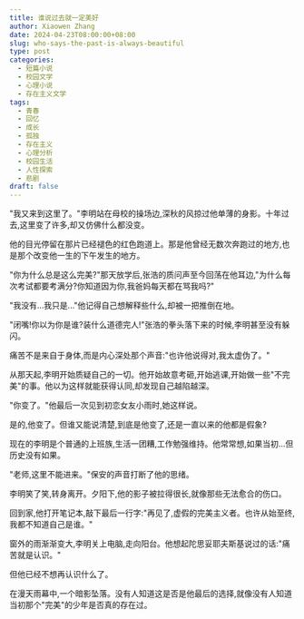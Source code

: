 ```yaml
---
title: 谁说过去就一定美好
author: Xiaowen Zhang
date: 2024-04-23T08:00:00+08:00
slug: who-says-the-past-is-always-beautiful
type: post
categories:
  - 短篇小说
  - 校园文学
  - 心理小说
  - 存在主义文学
tags:
  - 青春
  - 回忆
  - 成长
  - 孤独
  - 存在主义
  - 心理分析
  - 校园生活
  - 人性探索
  - 悲剧
draft: false
---
```


"我又来到这里了。"李明站在母校的操场边,深秋的风掠过他单薄的身影。十年过去,这里变了许多,却又仿佛什么都没变。

他的目光停留在那片已经褪色的红色跑道上。那是他曾经无数次奔跑过的地方,也是那个改变他一生的下午发生的地方。

"你为什么总是这么完美?"那天放学后,张浩的质问声至今回荡在他耳边,"为什么每次考试都要考满分?你知道因为你,我爸妈每天都在骂我吗?"

"我没有...我只是..."他记得自己想解释些什么,却被一把推倒在地。

"闭嘴!你以为你是谁?装什么道德完人!"张浩的拳头落下来的时候,李明甚至没有躲闪。

痛苦不是来自于身体,而是内心深处那个声音:"也许他说得对,我太虚伪了。"

从那天起,李明开始质疑自己的一切。他开始故意考砸,开始逃课,开始做一些"不完美"的事。他以为这样就能获得认同,却发现自己越陷越深。

"你变了。"他最后一次见到初恋女友小雨时,她这样说。

是的,他变了。但谁又能说清楚,到底是他变了,还是一直以来的他都是假象?

现在的李明是个普通的上班族,生活一团糟,工作勉强维持。他常常想,如果当初...但历史没有如果。

"老师,这里不能进来。"保安的声音打断了他的思绪。

李明笑了笑,转身离开。夕阳下,他的影子被拉得很长,就像那些无法愈合的伤口。

回到家,他打开笔记本,敲下最后一行字:"再见了,虚假的完美主义者。也许从始至终,我都不知道自己是谁。"

窗外的雨渐渐变大,李明关上电脑,走向阳台。他想起陀思妥耶夫斯基说过的话:"痛苦就是认识。"

但他已经不想再认识什么了。

在漫天雨幕中,一个暗影坠落。没有人知道这是否是他最后的选择,就像没有人知道当初那个"完美"的少年是否真的存在过。